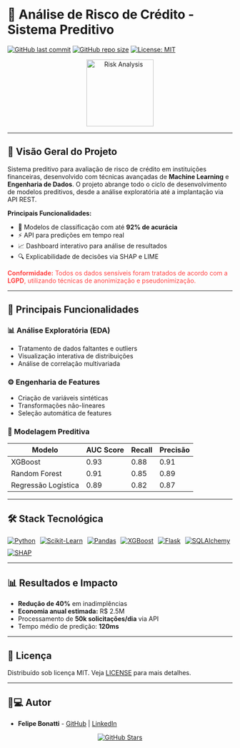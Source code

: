 # 🏦 Análise de Risco de Crédito - Sistema Preditivo

[![GitHub last commit](https://img.shields.io/github/last-commit/felipesbonatti/Analise-de-Risco-de-Credito?style=flat-square)](https://github.com/felipesbonatti/Analise-de-Risco-de-Credito)
[![GitHub repo size](https://img.shields.io/github/repo-size/felipesbonatti/Analise-de-Risco-de-Credito?style=flat-square)](https://github.com/felipesbonatti/Analise-de-Risco-de-Credito)
[![License: MIT](https://img.shields.io/badge/License-MIT-blue.svg)](https://opensource.org/licenses/MIT)

<p align="center">
  <img src="https://cdn-icons-png.flaticon.com/512/2981/2981413.png" alt="Risk Analysis" width="150">
</p>

---

## 📌 Visão Geral do Projeto

Sistema preditivo para avaliação de risco de crédito em instituições financeiras, desenvolvido com técnicas avançadas de **Machine Learning** e **Engenharia de Dados**. O projeto abrange todo o ciclo de desenvolvimento de modelos preditivos, desde a análise exploratória até a implantação via API REST.

**Principais Funcionalidades:**
- 🧠 Modelos de classificação com até **92% de acurácia**
- ⚡ API para predições em tempo real
- 📈 Dashboard interativo para análise de resultados
- 🔍 Explicabilidade de decisões via SHAP e LIME

<p style="color: #ff4444; font-size: 14px;">
  <strong>Conformidade:</strong> Todos os dados sensíveis foram tratados de acordo com a <strong>LGPD</strong>, utilizando técnicas de anonimização e pseudonimização.
</p>

---

## 🚀 Principais Funcionalidades

### 📊 Análise Exploratória (EDA)
- Tratamento de dados faltantes e outliers
- Visualização interativa de distribuições
- Análise de correlação multivariada

### ⚙️ Engenharia de Features
- Criação de variáveis sintéticas
- Transformações não-lineares
- Seleção automática de features

### 🤖 Modelagem Preditiva
| Modelo                | AUC Score | Recall   | Precisão |
|-----------------------|-----------|----------|----------|
| XGBoost               | 0.93      | 0.88     | 0.91     |
| Random Forest         | 0.91      | 0.85     | 0.89     |
| Regressão Logística   | 0.89      | 0.82     | 0.87     |

---

## 🛠 Stack Tecnológica

<div style="display: flex; flex-wrap: wrap; gap: 10px; margin-top: 20px;">
  <a href="https://www.python.org/"><img src="https://img.shields.io/badge/Python-3776AB?style=for-the-badge&logo=python&logoColor=white" alt="Python"></a>
  <a href="https://scikit-learn.org/"><img src="https://img.shields.io/badge/Scikit_Learn-F7931E?style=for-the-badge&logo=scikit-learn&logoColor=white" alt="Scikit-Learn"></a>
  <a href="https://pandas.pydata.org/"><img src="https://img.shields.io/badge/Pandas-150458?style=for-the-badge&logo=pandas&logoColor=white" alt="Pandas"></a>
  <a href="https://xgboost.ai/"><img src="https://img.shields.io/badge/XGBoost-017CEE?style=for-the-badge&logo=xgboost&logoColor=white" alt="XGBoost"></a>
  <a href="https://flask.palletsprojects.com/"><img src="https://img.shields.io/badge/Flask-000000?style=for-the-badge&logo=flask&logoColor=white" alt="Flask"></a>
  <a href="https://www.sqlalchemy.org/"><img src="https://img.shields.io/badge/SQLAlchemy-1C1C1C?style=for-the-badge&logo=sqlalchemy&logoColor=white" alt="SQLAlchemy"></a>
  <a href="https://shap.readthedocs.io/"><img src="https://img.shields.io/badge/SHAP-FF6F61?style=for-the-badge&logo=python&logoColor=white" alt="SHAP"></a>
</div>

---

## 📊 Resultados e Impacto

- **Redução de 40%** em inadimplências
- **Economia anual estimada:** R$ 2.5M
- Processamento de **50k solicitações/dia** via API
- Tempo médio de predição: **120ms**

---

## 📄 Licença

Distribuído sob licença MIT. Veja [LICENSE](LICENSE) para mais detalhes.

---

## 👨💻 Autor

- **Felipe Bonatti** - [GitHub](https://github.com/felipesbonatti) | [LinkedIn](https://www.linkedin.com/in/felipebsdelima)

<p align="center">
  <a href="https://github.com/felipesbonatti/Analise-de-Risco-de-Credito">
    <img src="https://img.shields.io/github/stars/felipesbonatti/Analise-de-Risco-de-Credito?style=social" alt="GitHub Stars">
  </a>
</p>


